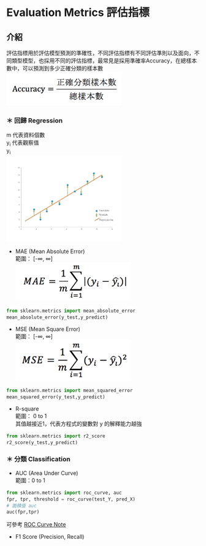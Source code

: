 # Evaluation Metrics 評估指標
## 介紹
評估指標用於評估模型預測的準確性，不同評估指標有不同評估準則以及面向，不同類型模型，也採用不同的評估指標，最常見是採用準確率Accuracy，在總樣本數中，可以預測到多少正確分類的樣本數
<br><img src="Accuracy_formula.png" width="300" alt="Accuracy = 正確分類樣本數/總樣本數" title="Accuracy = 正確分類樣本數/總樣本數">

### ＊ 回歸 Regression
m 代表資料個數
<br> y<sub>i</sub> 代表觀察值
<br> y<sub>i</sub>
<br><img src="Regression.jpg" width="300" alt="MAE" title="MAE">

* MAE (Mean Absolute Error)
<br>範圍： [-∞, ∞]
<br><img src="MAE_formula.png" width="300" alt="MAE" title="MAE">

```python
from sklearn.metrics import mean_absolute_error
mean_absolute_error(y_test,y_predict)
```
* MSE (Mean Square Error)
<br>範圍： [-∞, ∞]
<br><img src="MSE_formula.png" width="300" alt="MSE" title="MSE">

```python
from sklearn.metrics import mean_squared_error
mean_squared_error(y_test,y_predict)
```
* R-square
<br>範圍： 0 to 1
<br>其值越接近1，代表方程式的變數對 y 的解釋能力越強
```python
from sklearn.metrics import r2_score
r2_score(y_test,y_predict)
```



### ＊ 分類 Classification
* AUC (Area Under Curve)
<br>範圍：0 to 1

```python
from sklearn.metrics import roc_curve, auc
fpr, tpr, threshold = roc_curve(test_Y, pred_X)
# 面積值 auc
auc(fpr,tpr)
```
可參考 [ROC Curve Note](../Data%20Analysis/ROC%20Curve%20ROC曲線/README.md)

* F1 Score (Precision, Recall)

